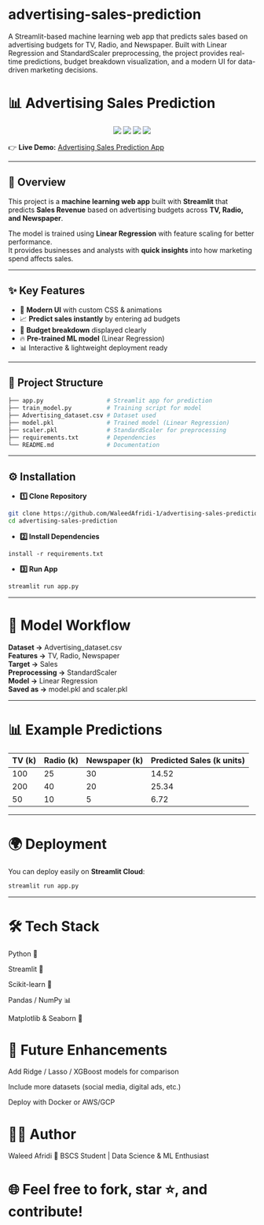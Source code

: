 # advertising-sales-prediction
A Streamlit-based machine learning web app that predicts sales based on advertising budgets for TV, Radio, and Newspaper. Built with Linear Regression and StandardScaler preprocessing, the project provides real-time predictions, budget breakdown visualization, and a modern UI for data-driven marketing decisions.


# 📊 Advertising Sales Prediction  

<p align="center">
  <img src="https://img.shields.io/badge/Framework-Streamlit-red?style=for-the-badge"/>
  <img src="https://img.shields.io/badge/Model-Linear%20Regression-blue?style=for-the-badge"/>
  <img src="https://img.shields.io/badge/Language-Python-yellow?style=for-the-badge"/>
  <img src="https://img.shields.io/badge/Status-Completed-brightgreen?style=for-the-badge"/>
  </p>



👉 **Live Demo:** [Advertising Sales Prediction App](https://advertising-sales-prediction-waleedafridi.streamlit.app/)

---
## 🚀 Overview  
This project is a **machine learning web app** built with **Streamlit** that predicts **Sales Revenue** based on advertising budgets across **TV, Radio, and Newspaper**.  

The model is trained using **Linear Regression** with feature scaling for better performance.  
It provides businesses and analysts with **quick insights** into how marketing spend affects sales.  

---

## ✨ Key Features  
- 🎨 **Modern UI** with custom CSS & animations  
- 📈 **Predict sales instantly** by entering ad budgets  
- 📝 **Budget breakdown** displayed clearly  
- 🔥 **Pre-trained ML model** (Linear Regression)  
- 📊 Interactive & lightweight deployment ready  

---

## 📂 Project Structure  

```bash
├── app.py                  # Streamlit app for prediction
├── train_model.py          # Training script for model
├── Advertising_dataset.csv # Dataset used
├── model.pkl               # Trained model (Linear Regression)
├── scaler.pkl              # StandardScaler for preprocessing
├── requirements.txt        # Dependencies
└── README.md               # Documentation
```

---
## ⚙️ Installation
- **1️⃣ Clone Repository**
```bash
git clone https://github.com/WaleedAfridi-1/advertising-sales-prediction.git
cd advertising-sales-prediction
```
- **2️⃣ Install Dependencies**
```bashpip
install -r requirements.txt
```
- **3️⃣ Run App**
```bash
streamlit run app.py
```

---

# 🧠 Model Workflow

**Dataset →** Advertising_dataset.csv  
**Features →** TV, Radio, Newspaper  
**Target →** Sales  
**Preprocessing →** StandardScaler  
**Model →** Linear Regression  
**Saved as →** model.pkl and scaler.pkl  

---

# 📊 Example Predictions

| TV (k) | Radio (k) | Newspaper (k) | Predicted Sales (k units) |
|--------|-----------|---------------|----------------------------|
| 100    | 25        | 30            | 14.52                      |
| 200    | 40        | 20            | 25.34                      |
| 50     | 10        | 5             | 6.72                       |

---

# 🌍 Deployment  

You can deploy easily on **Streamlit Cloud**:  
```bash
streamlit run app.py
```
---

# 🛠️ Tech Stack

Python 🐍

Streamlit 🚀

Scikit-learn 🤖

Pandas / NumPy 📊

Matplotlib & Seaborn 🎨

# 🔮 Future Enhancements

Add Ridge / Lasso / XGBoost models for comparison

Include more datasets (social media, digital ads, etc.)

Deploy with Docker or AWS/GCP

# 👨‍💻 Author

Waleed Afridi
📍 BSCS Student | Data Science & ML Enthusiast

# 🌐 Feel free to fork, star ⭐, and contribute!
